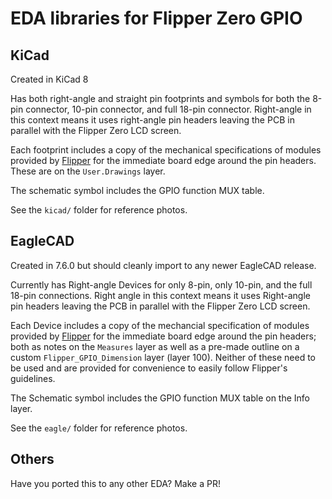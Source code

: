 # EDA libraries for Flipper Zero GPIO

## KiCad
Created in KiCad 8

Has both right-angle and straight pin footprints and symbols for both the 8-pin connector, 10-pin connector, and full 18-pin connector. Right-angle in this context means it uses right-angle pin headers leaving the PCB in parallel with the Flipper Zero LCD screen.

Each footprint includes a copy of the mechanical specifications of modules provided by [Flipper](https://docs.flipperzero.one/development/hardware/modules-blueprints) for the immediate board edge around the pin headers. These are on the `User.Drawings` layer.

The schematic symbol includes the GPIO function MUX table.

See the `kicad/` folder for reference photos.


## EagleCAD
Created in 7.6.0 but should cleanly import to any newer EagleCAD release.

Currently has Right-angle Devices for only 8-pin, only 10-pin, and the full 18-pin connections. Right angle in this context means it uses Right-angle pin headers leaving the PCB in parallel with the Flipper Zero LCD screen.

Each Device includes a copy of the mechancial specification of modules provided by [Flipper](https://docs.flipperzero.one/development/hardware/modules-blueprints) for the immediate board edge around the pin headers; both as notes on the `Measures` layer as well as a pre-made outline on a custom `Flipper_GPIO_Dimension` layer (layer 100). Neither of these need to be used and are provided for convenience to easily follow Flipper's guidelines.

The Schematic symbol includes the GPIO function MUX table on the Info layer.

See the `eagle/` folder for reference photos.


## Others
Have you ported this to any other EDA? Make a PR!
